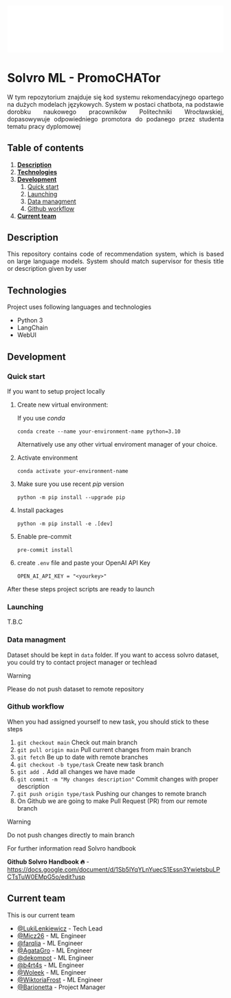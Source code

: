 <p align="center">
    <img src="./assets/solvro.png">
</p>

# Solvro ML - PromoCHATor
<p align="justify"> 
W tym repozytorium znajduje się kod systemu rekomendacyjnego opartego na dużych modelach językowych. System w postaci chatbota, na podstawie dorobku naukowego pracowników Politechniki Wrocławskiej, dopasowywuje odpowiedniego promotora do podanego przez studenta tematu pracy dyplomowej
</p>

## Table of contents

1. **[Description](#description)**
2. **[Technologies](#technologies)**
3. **[Development](#development)**
   1. [Quick start](#quick-start)
   2. [Launching](#launching)
   2. [Data managment](#data-managment)
   3. [Github workflow](#github-workflow)
4. **[Current team](#current-team)**

## Description
<p align="justify"> 
This repository contains code of recommendation system, which is based on large language models. System should match supervisor for thesis title or description given by user
</p>

## Technologies
Project uses following languages and technologies
* Python 3
* LangChain
* WebUI

## Development
### Quick start
If you want to setup project locally

1. Create new virtual environment:

   If you use _conda_

   ```
   conda create --name your-environment-name python=3.10
   ```

   Alternatively use any other virtual enviroment manager of your choice.

2. Activate environment

   ```
   conda activate your-environment-name
   ```

3. Make sure you use recent _pip_ version

   ```
   python -m pip install --upgrade pip
   ```

4. Install packages

   ```
   python -m pip install -e .[dev]
   ```

5. Enable pre-commit

   ```
   pre-commit install
   ```

6. create `.env` file and paste your OpenAI API Key

   ```
   OPEN_AI_API_KEY = "<yourkey>"
   ```

After these steps project scripts are ready to launch

### Launching
T.B.C

### Data managment

Dataset should be kept in `data` folder. If you want to access solvro dataset, you could try to contact project manager or techlead

> [!WARNING]
> Please do not push dataset to remote repository


### Github workflow

When you had assigned yourself to new task, you should stick to these steps
1. `git checkout main` Check out main branch
2. `git pull origin main` Pull current changes from main branch
3. `git fetch` Be up to date with remote branches
4. `git checkout -b type/task` Create new task branch
5. `git add .` Add all changes we have made
6. `git commit -m "My changes description"` Commit changes with proper description
7. `git push origin type/task` Pushing our changes to remote branch
8. On Github we are going to make Pull Request (PR) from our remote branch

> [!WARNING]
> Do not push changes directly to main branch

For further information read Solvro handbook

**Github Solvro Handbook 🔥** - https://docs.google.com/document/d/1Sb5lYqYLnYuecS1Essn3YwietsbuLPCTsTuW0EMpG5o/edit?usp

## Current team
This is our current team
- [@LukiLenkiewicz](https://github.com/LukiLenkiewicz) - Tech Lead
- [@Micz26](https://github.com/Micz26) - ML Engineer
- [@farqlia](https://github.com/farqlia) - ML Engineer
- [@AgataGro](https://github.com/AgataGro) - ML Engineer
- [@dekompot](https://github.com/dekompot) - ML Engineer
- [@b4rt4s](https://github.com/b4rt4s) - ML Engineer
- [@Woleek](https://github.com/Woleek) - ML Engineer
- [@WiktoriaFrost](https://github.com/WiktoriaFrost) - ML Engineer
- [@Barionetta](https://github.com/Barionetta) - Project Manager